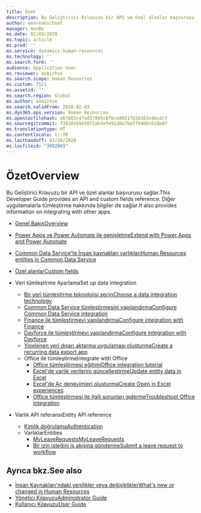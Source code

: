 ```yaml
---
title: Özet
description: Bu Geliştirici Kılavuzu bir API ve özel alanlar başvurusu sağlar. Diğer uygulamalarla tümleştirme hakkında bilgiler de sağlar.
author: andreabichsel
manager: AnnBe
ms.date: 02/03/2020
ms.topic: article
ms.prod: ''
ms.service: dynamics-human-resources
ms.technology: ''
ms.search.form: ''
audience: Application User
ms.reviewer: anbichse
ms.search.scope: Human Resources
ms.custom: 7521
ms.assetid: ''
ms.search.region: Global
ms.author: anbichse
ms.search.validFrom: 2020-02-03
ms.dyn365.ops.version: Human Resources
ms.openlocfilehash: e67882c47ad37805c6f6ce8051fb58363c4bcdcf
ms.sourcegitcommit: f38302b9430f2ab3efe91d0a7beff946bc610e8f
ms.translationtype: HT
ms.contentlocale: tr-TR
ms.lasthandoff: 02/28/2020
ms.locfileid: "3092003"
---
```

# <a name="overview"></a><span data-ttu-id="11e6f-104">Özet</span><span class="sxs-lookup"><span data-stu-id="11e6f-104">Overview</span></span>

<span data-ttu-id="11e6f-105">Bu Geliştirici Kılavuzu bir API ve özel alanlar başvurusu sağlar.</span><span class="sxs-lookup"><span data-stu-id="11e6f-105">This Developer Guide provides an API and custom fields reference.</span></span> <span data-ttu-id="11e6f-106">Diğer uygulamalarla tümleştirme hakkında bilgiler de sağlar.</span><span class="sxs-lookup"><span data-stu-id="11e6f-106">It also provides information on integrating with other apps.</span></span>

- [<span data-ttu-id="11e6f-107">Genel Bakış</span><span class="sxs-lookup"><span data-stu-id="11e6f-107">Overview</span></span>](hr-developer-overview.md)

- [<span data-ttu-id="11e6f-108">Power Apps ve Power Automate ile genişletme</span><span class="sxs-lookup"><span data-stu-id="11e6f-108">Extend with Power Apps and Power Automate</span></span>](hr-developer-power-apps.md)

- [<span data-ttu-id="11e6f-109">Common Data Service'te İnsan kaynakları varlıkları</span><span class="sxs-lookup"><span data-stu-id="11e6f-109">Human Resources entities in Common Data Service</span></span>](hr-developer-entities.md)

- [<span data-ttu-id="11e6f-110">Özel alanlar</span><span class="sxs-lookup"><span data-stu-id="11e6f-110">Custom fields</span></span>](hr-developer-custom-fields.md)

- <span data-ttu-id="11e6f-111">Veri tümleştirme Ayarlama</span><span class="sxs-lookup"><span data-stu-id="11e6f-111">Set up data integration</span></span>
  - [<span data-ttu-id="11e6f-112">Bir veri tümleştirme teknolojisi seçin</span><span class="sxs-lookup"><span data-stu-id="11e6f-112">Choose a data integration technology</span></span>](hr-admin-integration-choose-technology.md)
  - [<span data-ttu-id="11e6f-113">Common Data Service tümleştirmesini yapılandırma</span><span class="sxs-lookup"><span data-stu-id="11e6f-113">Configure Common Data Service integration</span></span>](hr-admin-integration-common-data-service.md)
  - [<span data-ttu-id="11e6f-114">Finance ile tümleştirmeyi yapılandırma</span><span class="sxs-lookup"><span data-stu-id="11e6f-114">Configure integration with Finance</span></span>](hr-admin-integration-finance.md)
  - [<span data-ttu-id="11e6f-115">Dayforce ile tümleştirmeyi yapılandırma</span><span class="sxs-lookup"><span data-stu-id="11e6f-115">Configure integration with Dayforce</span></span>](hr-admin-integration-dayforce.md)
  - [<span data-ttu-id="11e6f-116">Yinelenen veri dışarı aktarma uygulaması oluşturma</span><span class="sxs-lookup"><span data-stu-id="11e6f-116">Create a recurring data export app</span></span>](hr-admin-integration-recurring-data-export.md)
  - <span data-ttu-id="11e6f-117">Office ile tümleştirme</span><span class="sxs-lookup"><span data-stu-id="11e6f-117">Integrate with Office</span></span>
    - [<span data-ttu-id="11e6f-118">Office tümleştirmesi eğitimi</span><span class="sxs-lookup"><span data-stu-id="11e6f-118">Office integration tutorial</span></span>](../dev-itpro/office-integration/office-integration-tutorial.md?toc=/dynamics365/unified-operations/talent/toc.json)
    - [<span data-ttu-id="11e6f-119">Excel'de varlık verilerini güncelleştirme</span><span class="sxs-lookup"><span data-stu-id="11e6f-119">Update entity data in Excel</span></span>](../dev-itpro/office-integration/use-excel-add-in.md?toc=/dynamics365/unified-operations/talent/toc.json)
    - [<span data-ttu-id="11e6f-120">Excel'de Aç deneyimleri oluşturma</span><span class="sxs-lookup"><span data-stu-id="11e6f-120">Create Open in Excel experiences</span></span>](../dev-itpro/office-integration/office-integration-edit-excel.md?toc=/dynamics365/unified-operations/talent/toc.json)
    - [<span data-ttu-id="11e6f-121">Office tümleştirmesi ile ilgili sorunları giderme</span><span class="sxs-lookup"><span data-stu-id="11e6f-121">Troubleshoot Office integration</span></span>](../dev-itpro/office-integration/office-integration-troubleshooting.md?toc=/dynamics365/unified-operations/talent/toc.json)

- <span data-ttu-id="11e6f-122">Varlık API referansı</span><span class="sxs-lookup"><span data-stu-id="11e6f-122">Entity API reference</span></span>
  - [<span data-ttu-id="11e6f-123">Kimlik doğrulama</span><span class="sxs-lookup"><span data-stu-id="11e6f-123">Authentication</span></span>](hr-developer-api-authentication.md)
  - <span data-ttu-id="11e6f-124">Varlıklar</span><span class="sxs-lookup"><span data-stu-id="11e6f-124">Entities</span></span>
    - [<span data-ttu-id="11e6f-125">MyLeaveRequests</span><span class="sxs-lookup"><span data-stu-id="11e6f-125">MyLeaveRequests</span></span>](hr-developer-api-myleaverequests-overview.md)
    - [<span data-ttu-id="11e6f-126">Bir izin isteğini iş akışına gönderme</span><span class="sxs-lookup"><span data-stu-id="11e6f-126">Submit a leave request to workflow</span></span>](hr-developer-api-myleaverequests-submit.md)

## <a name="see-also"></a><span data-ttu-id="11e6f-127">Ayrıca bkz.</span><span class="sxs-lookup"><span data-stu-id="11e6f-127">See also</span></span>

- [<span data-ttu-id="11e6f-128">İnsan Kaynakları'ndaki yenilikler veya değişiklikler</span><span class="sxs-lookup"><span data-stu-id="11e6f-128">What's new or changed in Human Resources</span></span>](hr-admin-whats-new.md)
- [<span data-ttu-id="11e6f-129">Yönetici Kılavuzu</span><span class="sxs-lookup"><span data-stu-id="11e6f-129">Administrator Guide</span></span>](hr-admin-overview.md)
- [<span data-ttu-id="11e6f-130">Kullanıcı Kılavuzu</span><span class="sxs-lookup"><span data-stu-id="11e6f-130">User Guide</span></span>](hr-hrpro-overview.md)
